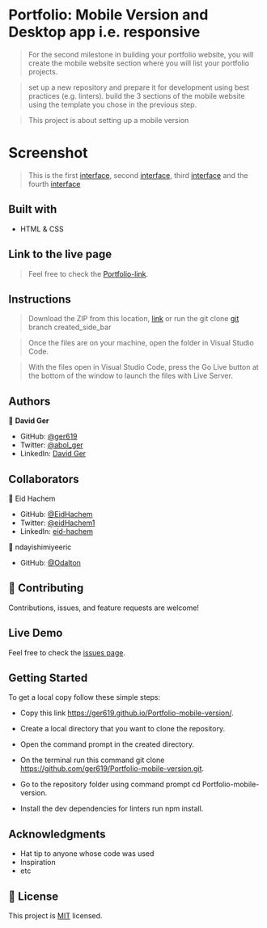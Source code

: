 # Portfolio: Mobile Version and Desktop app i.e. responsive

> For the second milestone in building your portfolio website, 
> you will create the mobile website section where you will list your portfolio projects.

> set up a new repository and prepare it for development using best practices (e.g. linters). 
> build the 3 sections of the mobile website using the template you chose in the previous step. 

> This project is about setting up a mobile version

# Screenshot
 > This is the first [interface](./images/Screenshot.png), second [interface](./images/Screenshot2.png), third [interface](./images/Screenshot3.png) and the fourth [interface](./images/Screenshot4.png)


## Built with
- HTML & CSS

## Link to the live page ##

> Feel free to check the [Portfolio-link](https://ger619.github.io/Portfolio-mobile-version/).


## Instructions

> Download the ZIP from this location, [link](https://github.com/ger619/Portfolio-mobile-version) or run the git clone [git](https://github.com/ger619/Portfolio-mobile-version.git) branch created_side_bar

> Once the files are on your machine, open the folder in Visual Studio Code.

> With the files open in Visual Studio Code, press the Go Live button at the bottom of the window to launch the files with Live Server.

## Authors

👤 **David Ger**

- GitHub: [@ger619](https://github.com/ger619)
- Twitter: [@abol_ger](https://twitter.com/ger_abol)
- LinkedIn: [David Ger](https://www.linkedin.com/in/david-ger-426b4576/)

## Collaborators

👤 Eid Hachem

- GitHub: [@EidHachem](https://github.com/EidHachem)
- Twitter: [@eidHachem1](https://twitter.com/eidHachem1)
- LinkedIn: [eid-hachem](https://linkedin.com/in/eid-hachem)

👤 ndayishimiyeeric

- GitHub: [@Odalton](https://github.com/ndayishimiyeeric)

## 🤝 Contributing

Contributions, issues, and feature requests are welcome!


## Live Demo
Feel free to check the [issues page](https://github.com/ger619/Portfolio-mobile-version/issues).


## Getting Started
To get a local copy follow these simple steps:

- Copy this link https://ger619.github.io/Portfolio-mobile-version/.


- Create a local directory that you want to clone the repository.


- Open the command prompt in the created directory.


- On the terminal run this command git clone https://github.com/ger619/Portfolio-mobile-version.git.


- Go to the repository folder using command prompt cd Portfolio-mobile-version.


- Install the dev dependencies for linters run npm install.



## Acknowledgments

- Hat tip to anyone whose code was used
- Inspiration
- etc

## 📝 License

This project is [MIT](./MIT.md) licensed.
